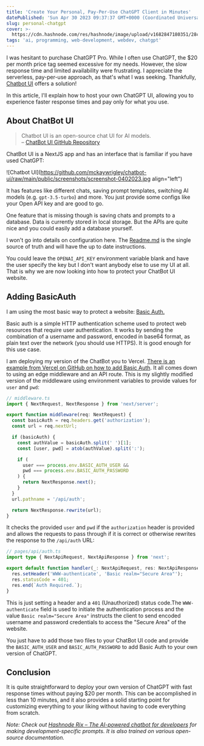 ```yaml
---
title: 'Create Your Personal, Pay-Per-Use ChatGPT Client in Minutes'
datePublished: 'Sun Apr 30 2023 09:37:37 GMT+0000 (Coordinated Universal Time)'
slug: personal-chatgpt
cover: >-
  https://cdn.hashnode.com/res/hashnode/image/upload/v1682847180351/28c62519-991c-4ad9-9338-b0433a524e07.png
tags: 'ai, programming, web-development, webdev, chatgpt'
---
```


I was hesitant to purchase ChatGPT Pro. While I often use ChatGPT, the $20 per month price tag seemed excessive for my needs. However, the slow response time and limited availability were frustrating. I appreciate the serverless, pay-per-use approach, as that's what I was seeking. Thankfully, [Chatbot UI](https://github.com/mckaywrigley/chatbot-ui) offers a solution!

In this article, I'll explain how to host your own ChatGPT UI, allowing you to experience faster response times and pay only for what you use.

## About ChatBot UI

> Chatbot UI is an open-source chat UI for AI models.  
> – [ChatBot UI GitHub Repository](https://github.com/mckaywrigley/chatbot-ui)

ChatBot UI is a NextJS app and has an interface that is familiar if you have used ChatGPT:

![Chatbot UI](https://github.com/mckaywrigley/chatbot-ui/raw/main/public/screenshots/screenshot-0402023.jpg align="left")

It has features like different chats, saving prompt templates, switching AI models (e.g. `gpt-3.5-turbo`) and more. You just provide some configs like your Open API key and are good to go.

One feature that is missing though is saving chats and prompts to a database. Data is currently stored in local storage. But the APIs are quite nice and you could easily add a database yourself.

I won't go into details on configuration here. The [Readme.md](https://github.com/mckaywrigley/chatbot-ui/blob/main/README.md) is the single source of truth and will have the up to date instructions.

You could leave the `OPENAI_API_KEY` environment variable blank and have the user specify the key but I don't want anybody else to use my UI at all. That is why we are now looking into how to protect your ChatBot UI website.

## Adding BasicAuth

I am using the most basic way to protect a website: [Basic Auth.](https://developer.mozilla.org/en-US/docs/Web/HTTP/Authentication)

Basic auth is a simple HTTP authentication scheme used to protect web resources that require user authentication. It works by sending the combination of a username and password, encoded in base64 format, as plain text over the network (you should use HTTPS). It is good enough for this use case.

I am deploying my version of the ChatBot you to Vercel. [There is an example from Vercel on GitHub on how to add Basic Auth](https://github.com/vercel/examples/tree/main/edge-middleware/basic-auth-password). It all comes down to using an edge middleware and an API route. This is my slightly modified version of the middleware using environment variables to provide values for `user` and `pwd`:

```typescript
// middleware.ts
import { NextRequest, NextResponse } from 'next/server';

export function middleware(req: NextRequest) {
  const basicAuth = req.headers.get('authorization');
  const url = req.nextUrl;

  if (basicAuth) {
    const authValue = basicAuth.split(' ')[1];
    const [user, pwd] = atob(authValue).split(':');

    if (
      user === process.env.BASIC_AUTH_USER &&
      pwd === process.env.BASIC_AUTH_PASSWORD
    ) {
      return NextResponse.next();
    }
  }
  url.pathname = '/api/auth';

  return NextResponse.rewrite(url);
}
```

It checks the provided `user` and `pwd` if the `authorization` header is provided and allows the requests to pass through if it is correct or otherwise rewrites the response to the `/api/auth` URL:

```typescript
// pages/api/auth.ts
import type { NextApiRequest, NextApiResponse } from 'next';

export default function handler(_: NextApiRequest, res: NextApiResponse) {
  res.setHeader('WWW-authenticate', 'Basic realm="Secure Area"');
  res.statusCode = 401;
  res.end(`Auth Required.`);
}
```

This is just setting a header and a `401` (Unauthorized) status code.The `WWW-authenticate` field is used to initiate the authentication process and the value `Basic realm="Secure Area"` instructs the client to send encoded username and password credentials to access the "Secure Area" of the website.

You just have to add those two files to your ChatBot UI code and provide the `BASIC_AUTH_USER` and `BASIC_AUTH_PASSWORD` to add Basic Auth to your own version of ChatGPT.

## Conclusion

It is quite straightforward to deploy your own version of ChatGPT with fast response times without paying $20 per month. This can be accomplished in less than 10 minutes, and it also provides a solid starting point for customizing everything to your liking without having to code everything from scratch.

*Note: Check out* [*Hashnode Rix – The AI-powered chatbot for developers*](https://hashnode.com/rix/general) *for making development-specific prompts. It is also trained on various open-source documentation.*
